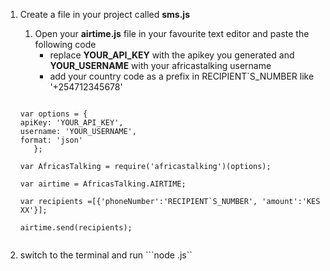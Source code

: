 1. Create a file in your project called **sms.js**
    1. Open your **airtime.js** file in your favourite text editor and paste the following code
        * replace **YOUR_API_KEY** with the apikey you generated and  **YOUR_USERNAME** with your africastalking username
        * add your country code as a prefix in RECIPIENT`S_NUMBER like '+254712345678' 
    ```
    
    var options = {
    apiKey: 'YOUR_API_KEY',
    username: 'YOUR_USERNAME',
    format: 'json'
       };
        
    var AfricasTalking = require('africastalking')(options);
    
    var airtime = AfricasTalking.AIRTIME;

    var recipients =[{'phoneNumber':'RECIPIENT`S_NUMBER', 'amount':'KES XX'}];
  
    airtime.send(recipients);
    
    
    ```
    
2. switch to the terminal and run ```node .js``
